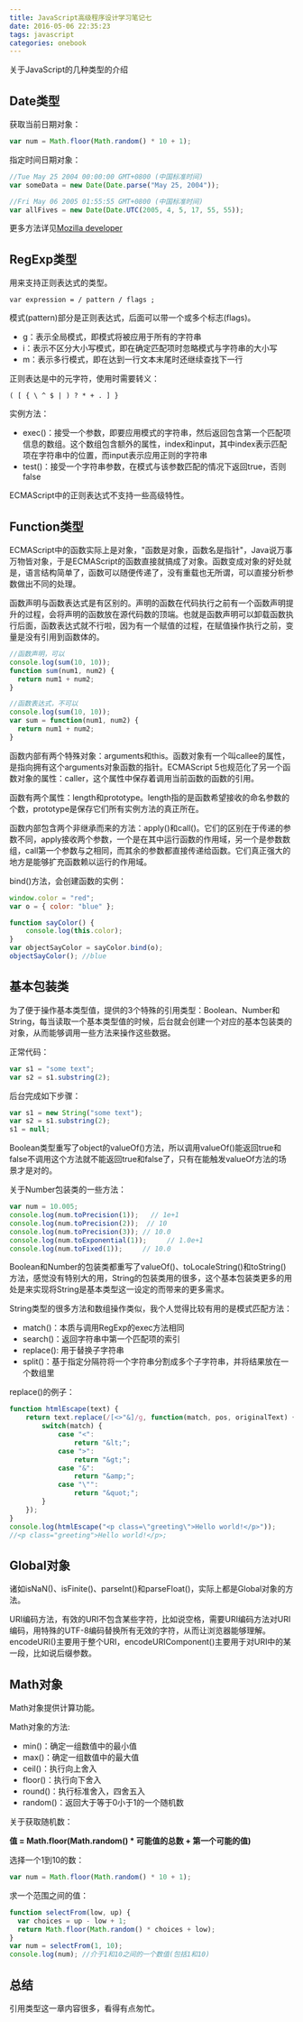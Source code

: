 ```yaml
---
title: JavaScript高级程序设计学习笔记七
date: 2016-05-06 22:35:23
tags: javascript
categories: onebook
---
```


关于JavaScript的几种类型的介绍

<!--more-->

## Date类型

获取当前日期对象：
	
```javascript
var num = Math.floor(Math.random() * 10 + 1);
```

指定时间日期对象：
	
```javascript
//Tue May 25 2004 00:00:00 GMT+0800 (中国标准时间)
var someData = new Date(Date.parse("May 25, 2004"));

//Fri May 06 2005 01:55:55 GMT+0800 (中国标准时间)
var allFives = new Date(Date.UTC(2005, 4, 5, 17, 55, 55));
```

更多方法详见[Mozilla developer](https://developer.mozilla.org/zh-CN/docs/Web/JavaScript/Reference/Global_Objects/Date#Date_instances)


## RegExp类型

用来支持正则表达式的类型。

`var expression = / pattern / flags ;`

模式(pattern)部分是正则表达式，后面可以带一个或多个标志(flags)。

* g：表示全局模式，即模式将被应用于所有的字符串
* i：表示不区分大小写模式，即在确定匹配项时忽略模式与字符串的大小写
* m：表示多行模式，即在达到一行文本末尾时还继续查找下一行

正则表达是中的元字符，使用时需要转义：

`( [ { \ ^ $ | ) ? * + . ] }`


实例方法：

* exec()：接受一个参数，即要应用模式的字符串，然后返回包含第一个匹配项信息的数组。这个数组包含额外的属性，index和input，其中index表示匹配项在字符串中的位置，而input表示应用正则的字符串
* test()：接受一个字符串参数，在模式与该参数匹配的情况下返回true，否则false

ECMAScript中的正则表达式不支持一些高级特性。

## Function类型

ECMAScript中的函数实际上是对象，"函数是对象，函数名是指针"，Java说万事万物皆对象，于是ECMAScript的函数直接就搞成了对象。函数变成对象的好处就是，语言结构简单了，函数可以随便传递了，没有重载也无所谓，可以直接分析参数做出不同的处理。

函数声明与函数表达式是有区别的。声明的函数在代码执行之前有一个函数声明提升的过程，会将声明的函数放在源代码数的顶端。也就是函数声明可以卸载函数执行后面，函数表达式就不行啦，因为有一个赋值的过程，在赋值操作执行之前，变量是没有引用到函数体的。

```javascript
//函数声明，可以
console.log(sum(10, 10));
function sum(num1, num2) {
  return num1 + num2;
}

//函数表达式，不可以
console.log(sum(10, 10));
var sum = function(num1, num2) {
  return num1 + num2;
}
```

函数内部有两个特殊对象：arguments和this。函数对象有一个叫callee的属性，是指向拥有这个arguments对象函数的指针。ECMAScript 5也规范化了另一个函数对象的属性：caller，这个属性中保存着调用当前函数的函数的引用。

函数有两个属性：length和prototype。length指的是函数希望接收的命名参数的个数，prototype是保存它们所有实例方法的真正所在。

函数内部包含两个非继承而来的方法：apply()和call()。它们的区别在于传递的参数不同，apply接收两个参数，一个是在其中运行函数的作用域，另一个是参数数组，call第一个参数与之相同，而其余的参数都直接传递给函数。它们真正强大的地方是能够扩充函数赖以运行的作用域。

bind()方法，会创建函数的实例：

```javascript
window.color = "red";
var o = { color: "blue" };

function sayColor() {
	console.log(this.color);
}
var objectSayColor = sayColor.bind(o);
objectSayColor(); //blue
```

## 基本包装类

为了便于操作基本类型值，提供的3个特殊的引用类型：Boolean、Number和String，每当读取一个基本类型值的时候，后台就会创建一个对应的基本包装类的对象，从而能够调用一些方法来操作这些数据。

正常代码：

```javascript
var s1 = "some text";
var s2 = s1.substring(2);
```

后台完成如下步骤：

```javascript
var s1 = new String("some text");
var s2 = s1.substring(2);
s1 = null;
```

Boolean类型重写了object的valueOf()方法，所以调用valueOf()能返回true和false不调用这个方法就不能返回true和false了，只有在能触发valueOf方法的场景才是对的。

关于Number包装类的一些方法：

```javascript
var num = 10.005;
console.log(num.toPrecision(1));   // 1e+1
console.log(num.toPrecision(2));  // 10
console.log(num.toPrecision(3)); // 10.0
console.log(num.toExponential(1));     // 1.0e+1
console.log(num.toFixed(1));     // 10.0
```

Boolean和Number的包装类都重写了valueOf()、toLocaleString()和toString()方法，感觉没有特别大的用，String的包装类用的很多，这个基本包装类更多的用处是来实现将String是基本类型这一设定的而带来的更多需求。

String类型的很多方法和数组操作类似，我个人觉得比较有用的是模式匹配方法：

* match()：本质与调用RegExp的exec方法相同
* search()：返回字符串中第一个匹配项的索引
* replace(): 用于替换子字符串
* split()：基于指定分隔符将一个字符串分割成多个子字符串，并将结果放在一个数组里

replace()的例子：

```javascript
function htmlEscape(text) {
	return text.replace(/[<>"&]/g, function(match, pos, originalText) {
		switch(match) {
			case "<":
				return "&lt;";
			case ">":
				return "&gt;";
			case "&":
				return "&amp;";
			case "\"":
				return "&quot;";
		}
	});
}
console.log(htmlEscape("<p class=\"greeting\">Hello world!</p>"));
//<p class="greeting">Hello world!</p>;
```


## Global对象

诸如isNaN()、isFinite()、parseInt()和parseFloat()，实际上都是Global对象的方法。

URI编码方法，有效的URI不包含某些字符，比如说空格，需要URI编码方法对URI编码，用特殊的UTF-8编码替换所有无效的字符，从而让浏览器能够理解。encodeURI()主要用于整个URI，encodeURIComponent()主要用于对URI中的某一段，比如说后缀参数。

## Math对象

Math对象提供计算功能。

Math对象的方法:

* min()：确定一组数值中的最小值
* max()：确定一组数值中的最大值
* ceil()：执行向上舍入
* floor()：执行向下舍入
* round()：执行标准舍入，四舍五入
* random()：返回大于等于0小于1的一个随机数

关于获取随机数：

__值 = Math.floor(Math.random() * 可能值的总数 + 第一个可能的值)__

选择一个1到10的数：

```javascript
var num = Math.floor(Math.random() * 10 + 1);
```

求一个范围之间的值：

```javascript
function selectFrom(low, up) {
  var choices = up - low + 1;
  return Math.floor(Math.random() * choices + low);
}
var num = selectFrom(1, 10);
console.log(num); //介于1和10之间的一个数值(包括1和10)
```

## 总结

引用类型这一章内容很多，看得有点匆忙。